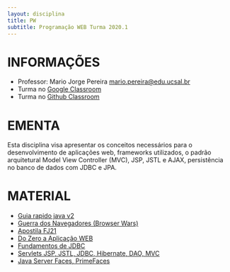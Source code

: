 ```yaml
---
layout: disciplina
title: PW
subtitle: Programação WEB Turma 2020.1
---
```


# INFORMAÇÕES

- Professor: Mario Jorge Pereira <mario.pereira@edu.ucsal.br>
- Turma no [Google Classroom](https://classroom.google.com/)
- Turma no [Github Classroom](https://classroom.github.com/)

# EMENTA
Esta disciplina visa apresentar os conceitos necessários para o desenvolvimento de aplicações web, frameworks utilizados, o padrão arquitetural Model View Controller (MVC), JSP, JSTL e AJAX, persistência no banco de dados com JDBC e JPA.

# MATERIAL
- [Guia rapido java v2](https://www.slideshare.net/mariojp/guia-rapido-java-v2)
- [Guerra dos Navegadores (Browser Wars) ](https://www.youtube.com/watch?v=PAIfVIl4onM)
- [Apostila FJ21 ](http://www.caelum.com.br/download/caelum-java-web-fj21.pdf)
- [Do Zero a Aplicação WEB](https://www.slideshare.net/mariojp/java-www)
- [Fundamentos de JDBC](https://www.slideshare.net/mariojp/jdbc-24612251)
- [Servlets JSP, JSTL, JDBC, Hibernate, DAO, MVC](https://www.slideshare.net/mariojp/java-web-29911434)
- [Java Server Faces, PrimeFaces](https://www.slideshare.net/mariojp/java-server-faces-30493299)


